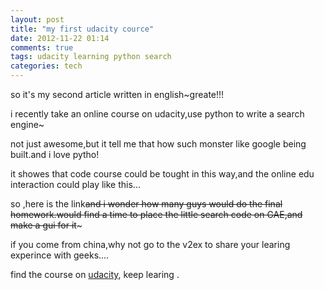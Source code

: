 ```yaml
---
layout: post
title: "my first udacity cource"
date: 2012-11-22 01:14
comments: true
tags: udacity learning python search
categories: tech
---
```


so it's my second article written in english~greate!!!

i recently take an online course on udacity,use python to write a search engine~

not just awesome,but it tell me that how such monster like google being built.and i love pytho!

it showes that code course could be tought in this way,and the online edu interaction could play
like this...

so ,here is the link~~and i wonder how many guys would do the final homework.would find a time to place the little search code on GAE,and make a gui for it~~~

if you come from china,why not go to the v2ex to share your learing experince with geeks....

find the course on [udacity][], keep learing .

[udacity]: http://www.udacity.com/
